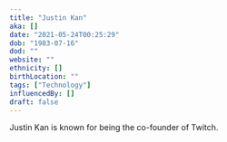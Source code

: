 ```yaml
---
title: "Justin Kan"
aka: []
date: "2021-05-24T00:25:29"
dob: "1983-07-16"
dod: ""
website: ""
ethnicity: []
birthLocation: ""
tags: ["Technology"]
influencedBy: []
draft: false
---
```


Justin Kan is known for being the co-founder of Twitch.

